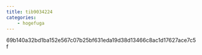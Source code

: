 ```yaml
---
title: tib9034224
categories:
    - hogefuga
---
```

69b140a32bd1ba152e567c07b25bf631eda19d38d13466c8ac1d17627ace7c5f